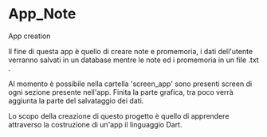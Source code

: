 # App_Note
App creation

Il fine di questa app è quello di creare note e promemoria, i dati dell'utente verranno salvati in un database mentre 
le note ed i promemoria in un file .txt .

Al momento è possibile nella cartella 'screen_app' sono presenti screen di ogni sezione presente nell'app.
Finita la parte grafica, tra poco verrà aggiunta la parte del salvataggio dei dati.

Lo scopo della creazione di questo progetto è quello di apprendere attraverso la costruzione di un'app il linguaggio Dart.
